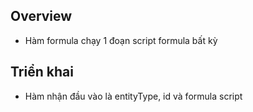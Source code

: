 ## Overview

- Hàm formula chạy 1 đoạn script formula bất kỳ

## Triển khai
- Hàm nhận đầu vào là entityType, id và formula script